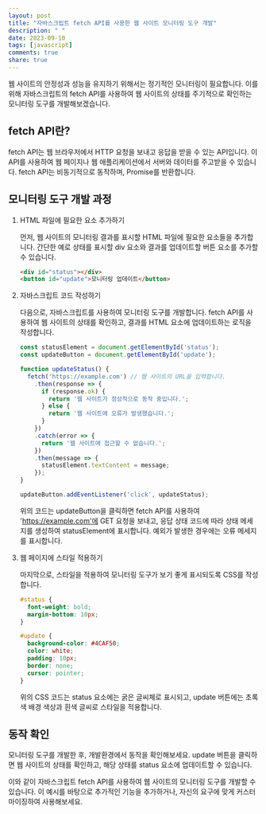 ```yaml
---
layout: post
title: "자바스크립트 fetch API를 사용한 웹 사이트 모니터링 도구 개발"
description: " "
date: 2023-09-10
tags: [javascript]
comments: true
share: true
---
```


웹 사이트의 안정성과 성능을 유지하기 위해서는 정기적인 모니터링이 필요합니다. 이를 위해 자바스크립트의 fetch API를 사용하여 웹 사이트의 상태를 주기적으로 확인하는 모니터링 도구를 개발해보겠습니다.

## fetch API란?

fetch API는 웹 브라우저에서 HTTP 요청을 보내고 응답을 받을 수 있는 API입니다. 이 API를 사용하여 웹 페이지나 웹 애플리케이션에서 서버와 데이터를 주고받을 수 있습니다. fetch API는 비동기적으로 동작하며, Promise를 반환합니다.

## 모니터링 도구 개발 과정

1. HTML 파일에 필요한 요소 추가하기

   먼저, 웹 사이트의 모니터링 결과를 표시할 HTML 파일에 필요한 요소들을 추가합니다. 간단한 예로 상태를 표시할 div 요소와 결과를 업데이트할 버튼 요소를 추가할 수 있습니다.

   ```html
   <div id="status"></div>
   <button id="update">모니터링 업데이트</button>
   ```

2. 자바스크립트 코드 작성하기

   다음으로, 자바스크립트를 사용하여 모니터링 도구를 개발합니다. fetch API를 사용하여 웹 사이트의 상태를 확인하고, 결과를 HTML 요소에 업데이트하는 로직을 작성합니다.

   ```javascript
   const statusElement = document.getElementById('status');
   const updateButton = document.getElementById('update');

   function updateStatus() {
     fetch('https://example.com') // 웹 사이트의 URL을 입력합니다.
       .then(response => {
         if (response.ok) {
           return '웹 사이트가 정상적으로 동작 중입니다.';
         } else {
           return '웹 사이트에 오류가 발생했습니다.';
         }
       })
       .catch(error => {
         return '웹 사이트에 접근할 수 없습니다.';
       })
       .then(message => {
         statusElement.textContent = message;
       });
   }

   updateButton.addEventListener('click', updateStatus);
   ```

   위의 코드는 updateButton을 클릭하면 fetch API를 사용하여 'https://example.com'에 GET 요청을 보내고, 응답 상태 코드에 따라 상태 메세지를 생성하여 statusElement에 표시합니다. 예외가 발생한 경우에는 오류 메세지를 표시합니다.

3. 웹 페이지에 스타일 적용하기

   마지막으로, 스타일을 적용하여 모니터링 도구가 보기 좋게 표시되도록 CSS를 작성합니다.

   ```css
   #status {
     font-weight: bold;
     margin-bottom: 10px;
   }

   #update {
     background-color: #4CAF50;
     color: white;
     padding: 10px;
     border: none;
     cursor: pointer;
   }
   ```

   위의 CSS 코드는 status 요소에는 굵은 글씨체로 표시되고, update 버튼에는 초록색 배경 색상과 흰색 글씨로 스타일을 적용합니다.

## 동작 확인

모니터링 도구를 개발한 후, 개발환경에서 동작을 확인해보세요. update 버튼을 클릭하면 웹 사이트의 상태를 확인하고, 해당 상태를 status 요소에 업데이트할 수 있습니다.

이와 같이 자바스크립트 fetch API를 사용하여 웹 사이트의 모니터링 도구를 개발할 수 있습니다. 이 예시를 바탕으로 추가적인 기능을 추가하거나, 자신의 요구에 맞게 커스터마이징하여 사용해보세요.